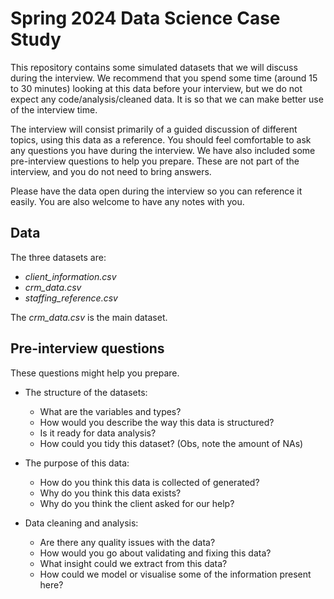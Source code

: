 # Spring 2024 Data Science Case Study

This repository contains some simulated datasets that we will discuss during the interview. We recommend that you spend some time (around 15 to 30 minutes) looking at this data before your interview, but we do not expect any code/analysis/cleaned data. It is so that we can make better use of the interview time.

The interview will consist primarily of a guided discussion of different topics, using this data as a reference. You should feel comfortable to ask any questions you have during the interview. We have also included some pre-interview questions to help you prepare. These are not part of the interview, and you do not need to bring answers.

Please have the data open during the interview so you can reference it easily. You are also welcome to have any notes with you.

## Data

The three datasets are:

* *client_information.csv*
* *crm_data.csv*
* *staffing_reference.csv*

The *crm_data.csv* is the main dataset.

## Pre-interview questions

These questions might help you prepare.

* The structure of the datasets:
  * What are the variables and types?
  * How would you describe the way this data is structured?
  * Is it ready for data analysis?
  * How could you tidy this dataset? (Obs, note the amount of NAs)

* The purpose of this data:
  * How do you think this data is collected of generated?
  * Why do you think this data exists?
  * Why do you think the client asked for our help?

* Data cleaning and analysis:
  * Are there any quality issues with the data?
  * How would you go about validating and fixing this data?
  * What insight could we extract from this data?
  * How could we model or visualise some of the information present here?
